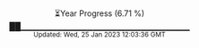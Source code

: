 <p align="center">
⏳Year Progress (6.71 %) <br>
██▁▁▁▁▁▁▁▁▁▁▁▁▁▁▁▁▁▁▁▁▁▁▁▁▁▁▁▁ <br>
<sub>Updated: Wed, 25 Jan 2023 12:03:36 GMT</sub>
</p>

